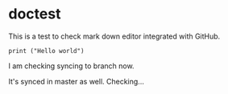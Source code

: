 # doctest

This is a test to check mark down editor integrated with GitHub.

    print ("Hello world")

I am checking syncing to branch now.

It's synced in master as well. Checking...


<!--stackedit_data:
eyJoaXN0b3J5IjpbLTE5OTMwMDE2MDZdfQ==
-->